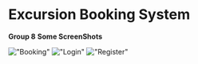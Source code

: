 # Excursion Booking System
**Group 8**
**Some ScreenShots**

!["Booking"](https://preview.ibb.co/dGEam7/boking.png)
!["Login"](https://preview.ibb.co/itExzS/login.png)
!["Register"](https://preview.ibb.co/eKVsYn/register.png)

